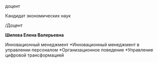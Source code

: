 доцент

Кандидат экономических наук

/Доцент

**Шилова Елена Валерьевна**

Инновационный менеджмент
	*Инновационный менеджмент в управлении персоналом
	*Организационное поведение
	*Управление цифровой трансформацией